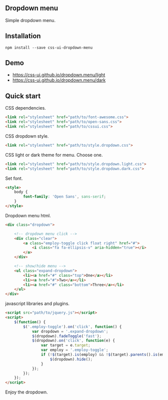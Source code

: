 ## Dropdown menu

Simple dropdown menu.

## Installation

```
npm install --save css-ui-dropdown-menu
```

## Demo

- https://css-ui.github.io/dropdown.menu/light
- https://css-ui.github.io/dropdown.menu/dark

## Quick start

CSS dependencies.

```html
<link rel="stylesheet" href="path/to/font-awesome.css">
<link rel="stylesheet" href="path/to/open-sans.css">
<link rel="stylesheet" href="path/to/cssui.css">
```

CSS dropdown style.

```html
<link rel="stylesheet" href="path/to/style.dropdown.css">
```

CSS light or dark theme for menu. Choose one.

```html
<link rel="stylesheet" href="path/to/style.dropdown.light.css">
<link rel="stylesheet" href="path/to/style.dropdown.dark.css">
```

Set font.

```html
<style>
	body {
		font-family: 'Open Sans', sans-serif;
	}
</style>
```

Dropdown menu html.

```html
<div class="dropdown">

	<!-- dropdown menu click -->
	<div class="clear">
		<a class="employ-toggle click float right" href="#">
			<i class="fa fa-ellipsis-v" aria-hidden="true"></i>
		</a>
	</div>

	<!-- show/hide menu -->
	<ul class="expand-dropdown">
		<li><a href="#" class="top">One</a></li>
		<li><a href="#">Two</a></li>
		<li><a href="#" class="bottom">Three</a></li>
	</ul>
</div>
```

javascript libraries and plugins.

```html
<script src="path/to/jquery.js"></script>
<script>
	$(function() {
		$('.employ-toggle').on('click', function() {
			var dropdown = '.expand-dropdown';
			$(dropdown).fadeToggle('fast');
			$(dropdown).on('click', function(e) {
				var target = e.target;
				var employ = '.employ-toggle';
				if (!$(target).is(employ) && !$(target).parents().is(employ)) {
					$(dropdown).hide();
				}
			});
		});
	});
</script>
```
Enjoy the dropdown.
